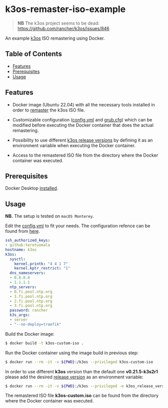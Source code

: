 # k3os-remaster-iso-example
> **NB** The k3os project seems to be dead: https://github.com/rancher/k3os/issues/846

An example [k3os](https://github.com/rancher/k3os) ISO remastering using Docker.

<!-- TABLE OF CONTENTS -->
## Table of Contents

* [Features](#features)
* [Prerequisites](#prerequisites)
* [Usage](#usage)

<!-- FEATURES -->
## Features
- Docker image (Ubuntu 22.04) with all the necessary tools installed in order to [remaster](https://github.com/rancher/k3os#remastering-iso) the k3os ISO file.

- Customizable configuration ([config.yml](https://github.com/terotuomala/k3os-remaster-iso-example/blob/master/config.yml) and [grub.cfg](https://github.com/terotuomala/k3os-remaster-iso-example/blob/master/grub.cfg)) which can be modified before executing the Docker container that does the actual remastering.

- Possibility to use different [k3os release versions](https://github.com/rancher/k3os/releases) by defining it as an environment variable when executing the Docker container.

- Access to the remastered ISO file from the directory where the Docker container was executed.

<!-- PREREQUISITES -->
## Prerequisites
Docker Desktop [installed](https://docs.docker.com/get-docker/).

<!-- USAGE -->
## Usage
**NB.** The setup is tested on `macOS Monterey`.

Edit the [config.yml](https://github.com/terotuomala/k3os-remaster-iso-example/blob/master/config.yml) to fit your needs. The configuration refence can be found from [here](https://github.com/rancher/k3os#configuration-reference).
```yaml
ssh_authorized_keys:
- github:terotuomala
hostname: k3os
k3os:
  sysctl:
    kernel.printk: "4 4 1 7"
    kernel.kptr_restrict: "1"
  dns_nameservers:
  - 8.8.8.8
  - 1.1.1.1
  ntp_servers:
  - 0.fi.pool.ntp.org
  - 1.fi.pool.ntp.org
  - 2.fi.pool.ntp.org
  - 3.fi.pool.ntp.org
  password: rancher
  k3s_args:
  - server
  - "--no-deploy=traefik"
```

Build the Docker image:
```sh
$ docker build -t k3os-custom-iso .
```
Run the Docker container using the image build in previous step:
```sh
$ docker run --rm -it -v ${PWD}:/k3os --privileged k3os-custom-iso
```
In order to use different **k3os** version than the default one **v0.21.5-k3s2r1** please add the desired [release version](https://github.com/rancher/k3os/releases) as an environment variable:
```sh
$ docker run --rm -it -v ${PWD}:/k3os --privileged -e k3os_release_version=<DESIRED_RELEASE_VERSION> k3os-custom-iso
```
The remastered ISO file **k3os-custom.iso** can be found from the directory where the Docker container was executed.
